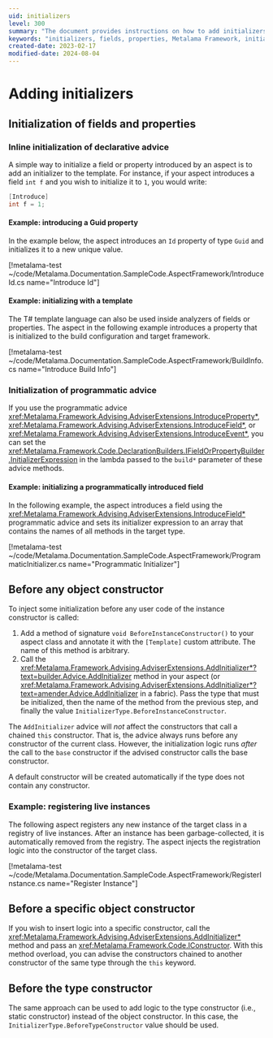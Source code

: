 ```yaml
---
uid: initializers
level: 300
summary: "The document provides instructions on how to add initializers to fields, properties, object constructors, and type constructors using the Metalama Framework. It includes examples for each case."
keywords: "initializers, fields, properties, Metalama Framework, initialization, declarative advice, programmatic advice, constructors, object constructors, type constructors"
created-date: 2023-02-17
modified-date: 2024-08-04
---
```


# Adding initializers

## Initialization of fields and properties

### Inline initialization of declarative advice

A simple way to initialize a field or property introduced by an aspect is to add an initializer to the template. For instance, if your aspect introduces a field `int f` and you wish to initialize it to `1`, you would write:

 ```cs
 [Introduce]
 int f = 1;
 ```

#### Example: introducing a Guid property

In the example below, the aspect introduces an `Id` property of type `Guid` and initializes it to a new unique value.

[!metalama-test ~/code/Metalama.Documentation.SampleCode.AspectFramework/IntroduceId.cs name="Introduce Id"]

#### Example: initializing with a template

The T# template language can also be used inside analyzers of fields or properties. The aspect in the following example introduces a property that is initialized to the build configuration and target framework.

[!metalama-test ~/code/Metalama.Documentation.SampleCode.AspectFramework/BuildInfo.cs name="Introduce Build Info"]

### Initialization of programmatic advice

If you use the programmatic advice <xref:Metalama.Framework.Advising.AdviserExtensions.IntroduceProperty*>, <xref:Metalama.Framework.Advising.AdviserExtensions.IntroduceField*>, or <xref:Metalama.Framework.Advising.AdviserExtensions.IntroduceEvent*>, you can set the <xref:Metalama.Framework.Code.DeclarationBuilders.IFieldOrPropertyBuilder.InitializerExpression> in the lambda passed to the `build*` parameter of these advice methods.

#### Example: initializing a programmatically introduced field

In the following example, the aspect introduces a field using the <xref:Metalama.Framework.Advising.AdviserExtensions.IntroduceField*> programmatic advice and sets its initializer expression to an array that contains the names of all methods in the target type.

[!metalama-test ~/code/Metalama.Documentation.SampleCode.AspectFramework/ProgrammaticInitializer.cs name="Programmatic Initializer"]

## Before any object constructor

To inject some initialization before any user code of the instance constructor is called:

1. Add a method of signature `void BeforeInstanceConstructor()` to your aspect class and annotate it with the `[Template]` custom attribute. The name of this method is arbitrary.
2. Call the <xref:Metalama.Framework.Advising.AdviserExtensions.AddInitializer*?text=builder.Advice.AddInitializer> method in your aspect (or <xref:Metalama.Framework.Advising.AdviserExtensions.AddInitializer*?text=amender.Advice.AddInitializer> in a fabric). Pass the type that must be initialized, then the name of the method from the previous step, and finally the value `InitializerType.BeforeInstanceConstructor`.

The `AddInitializer` advice will _not_ affect the constructors that call a chained `this` constructor. That is, the advice always runs before any constructor of the current class. However, the initialization logic runs _after_ the call to the `base` constructor if the advised constructor calls the base constructor.

A default constructor will be created automatically if the type does not contain any constructor.

### Example: registering live instances

The following aspect registers any new instance of the target class in a registry of live instances. After an instance has been garbage-collected, it is automatically removed from the registry. The aspect injects the registration logic into the constructor of the target class.

[!metalama-test ~/code/Metalama.Documentation.SampleCode.AspectFramework/RegisterInstance.cs name="Register Instance"]

## Before a specific object constructor

If you wish to insert logic into a specific constructor, call the <xref:Metalama.Framework.Advising.AdviserExtensions.AddInitializer*> method and pass an <xref:Metalama.Framework.Code.IConstructor>. With this method overload, you can advise the constructors chained to another constructor of the same type through the `this` keyword.

## Before the type constructor

The same approach can be used to add logic to the type constructor (i.e., static constructor) instead of the object constructor. In this case, the `InitializerType.BeforeTypeConstructor` value should be used.


